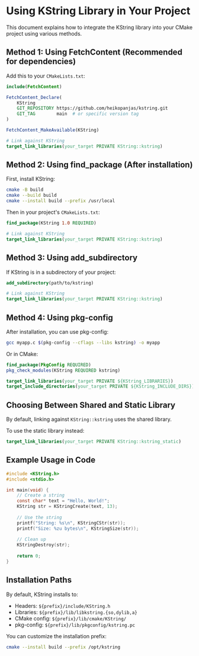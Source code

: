 # Using KString Library in Your Project

This document explains how to integrate the KString library into your CMake project using various methods.

## Method 1: Using FetchContent (Recommended for dependencies)

Add this to your `CMakeLists.txt`:

```cmake
include(FetchContent)

FetchContent_Declare(
    KString
    GIT_REPOSITORY https://github.com/heikopanjas/kstring.git
    GIT_TAG        main  # or specific version tag
)

FetchContent_MakeAvailable(KString)

# Link against KString
target_link_libraries(your_target PRIVATE KString::kstring)
```

## Method 2: Using find_package (After installation)

First, install KString:

```bash
cmake -B build
cmake --build build
cmake --install build --prefix /usr/local
```

Then in your project's `CMakeLists.txt`:

```cmake
find_package(KString 1.0 REQUIRED)

# Link against KString
target_link_libraries(your_target PRIVATE KString::kstring)
```

## Method 3: Using add_subdirectory

If KString is in a subdirectory of your project:

```cmake
add_subdirectory(path/to/kstring)

# Link against KString
target_link_libraries(your_target PRIVATE KString::kstring)
```

## Method 4: Using pkg-config

After installation, you can use pkg-config:

```bash
gcc myapp.c $(pkg-config --cflags --libs kstring) -o myapp
```

Or in CMake:

```cmake
find_package(PkgConfig REQUIRED)
pkg_check_modules(KString REQUIRED kstring)

target_link_libraries(your_target PRIVATE ${KString_LIBRARIES})
target_include_directories(your_target PRIVATE ${KString_INCLUDE_DIRS})
```

## Choosing Between Shared and Static Library

By default, linking against `KString::kstring` uses the shared library.

To use the static library instead:

```cmake
target_link_libraries(your_target PRIVATE KString::kstring_static)
```

## Example Usage in Code

```c
#include <KString.h>
#include <stdio.h>

int main(void) {
    // Create a string
    const char* text = "Hello, World!";
    KString str = KStringCreate(text, 13);
    
    // Use the string
    printf("String: %s\n", KStringCStr(str));
    printf("Size: %zu bytes\n", KStringSize(str));
    
    // Clean up
    KStringDestroy(str);
    
    return 0;
}
```

## Installation Paths

By default, KString installs to:
- Headers: `${prefix}/include/KString.h`
- Libraries: `${prefix}/lib/libkstring.{so,dylib,a}`
- CMake config: `${prefix}/lib/cmake/KString/`
- pkg-config: `${prefix}/lib/pkgconfig/kstring.pc`

You can customize the installation prefix:

```bash
cmake --install build --prefix /opt/kstring
```
